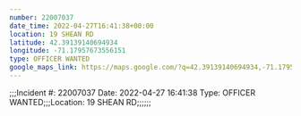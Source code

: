```yaml
---
number: 22007037
date_time: 2022-04-27T16:41:38+00:00
location: 19 SHEAN RD
latitude: 42.39139140694934
longitude: -71.17957673556151
type: OFFICER WANTED
google_maps_link: https://maps.google.com/?q=42.39139140694934,-71.17957673556151
---
```


;;;Incident #: 22007037  Date: 2022-04-27 16:41:38   Type: OFFICER WANTED;;;Location: 19 SHEAN RD;;;;;;
